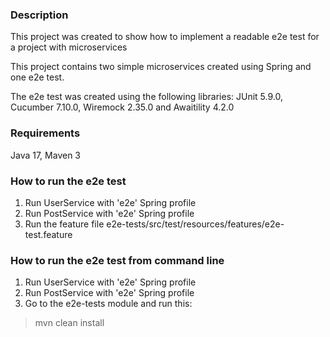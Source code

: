 ### Description
This project was created to show how to implement a readable e2e test for a project with microservices

This project contains two simple microservices created using Spring and one e2e test.

The e2e test was created using the following libraries: JUnit 5.9.0, Cucumber 7.10.0, Wiremock 2.35.0 and Awaitility 4.2.0

### Requirements
Java 17, Maven 3


### How to run the e2e test
1. Run UserService with 'e2e' Spring profile
2. Run PostService with 'e2e' Spring profile
3. Run the feature file e2e-tests/src/test/resources/features/e2e-test.feature

### How to run the e2e test from command line
1. Run UserService with 'e2e' Spring profile
2. Run PostService with 'e2e' Spring profile
3. Go to the e2e-tests module and run this:
> mvn clean install